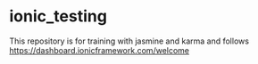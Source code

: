 # ionic_testing
This repository is for training with jasmine and karma and follows https://dashboard.ionicframework.com/welcome
